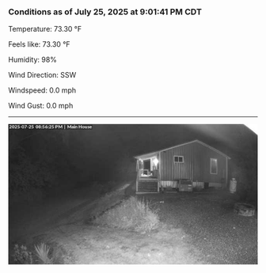### Conditions as of July 25, 2025 at 9:01:41 PM CDT 

Temperature: 73.30 &deg;F

Feels like: 73.30 &deg;F

Humidity: 98%

Wind Direction: SSW

Windspeed: 0.0 mph

Wind Gust: 0.0 mph

---

<img src="./images/latest.jpeg"/>

